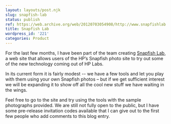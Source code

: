 ```yaml
---
layout: layouts/post.njk
slug: snapfish-lab
status: publish
ref: https://web.archive.org/web/20120703054908/http://www.snapfishlab.com/
title: Snapfish Lab
wordpress_id: '221'
categories: Product
---
```


For the last few months, I have been part of the team creating [Snapfish Lab](https://web.archive.org/web/20120703054908/http://www.snapfishlab.com/), a web site that allows users of the HP’s Snapfish photo site to try out some of the new technology coming out of HP Labs.

In its current form it is fairly modest -- we have a few tools and let you play with them using your own Snapfish photos – but if we get sufficient interest we will be expanding it to show off all the cool new stuff we have waiting in the wings.

Feel free to go to the site and try using the tools with the sample photographs provided.  We are still not fully open to the public, but I have some pre-release invitation codes available that I can give out to the first few people who add comments to this blog entry.

